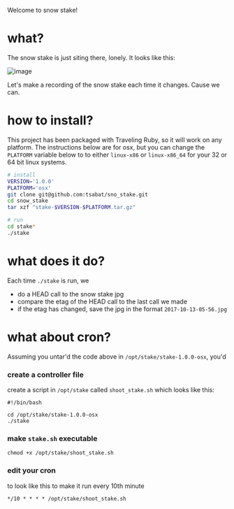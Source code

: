 Welcome to snow stake!

# what?

The snow stake is just siting there, lonely.  It looks like this:

![image](https://www.mtbachelor.com/webcams/snowstake.jpg?44862)

Let's make a recording of the snow stake each time it changes.  Cause we can.

# how to install?

This project has been packaged with Traveling Ruby, so it will work on any platform.  The instructions below are for osx, but you can change the `PLATFORM` variable below to to either `linux-x86` or `linux-x86_64` for your 32 or 64 bit linux systems.

```bash
# install
VERSION='1.0.0'
PLATFORM='osx'
git clone git@github.com:tsabat/sno_stake.git
cd snow_stake
tar xzf "stake-$VERSION-$PLATFORM.tar.gz"

# run
cd stake*
./stake
```

# what does it do?

Each time `./stake` is run, we

* do a HEAD call to the snow stake jpg
* compare the etag of the HEAD call to the last call we made
* if the etag has changed, save the jpg in the format `2017-10-13-05-56.jpg`

# what about cron?

Assuming you untar'd the code above in `/opt/stake/stake-1.0.0-osx`, you'd 

### create a controller file

create a script in `/opt/stake` called `shoot_stake.sh` which looks like this:

```
#!/bin/bash

cd /opt/stake/stake-1.0.0-osx
./stake
```

### make `stake.sh` executable

```
chmod +x /opt/stake/shoot_stake.sh
```

### edit your cron

to look like this to make it run every 10th minute

```
*/10 * * * * /opt/stake/shoot_stake.sh
```